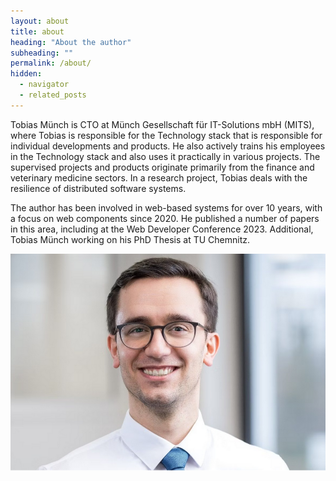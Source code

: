 ```yaml
---
layout: about
title: about
heading: "About the author"
subheading: ""
permalink: /about/
hidden:
  - navigator
  - related_posts
---
```


Tobias Münch is CTO at Münch Gesellschaft für IT-Solutions mbH (MITS), where Tobias is responsible for the Technology stack that is responsible for individual developments and products. He also actively trains his employees in the Technology stack and also uses it practically in various projects. The supervised projects and products originate primarily from the finance and veterinary medicine sectors. In a research project, Tobias deals with the resilience of distributed software systems.

The author has been involved in web-based systems for over 10 years, with a focus on web components since 2020. He published a number of papers in this area, including at the Web Developer Conference 2023. Additional, Tobias Münch working on his PhD Thesis at TU Chemnitz.

![Tobias Münch](/assets/images/tobias.png)